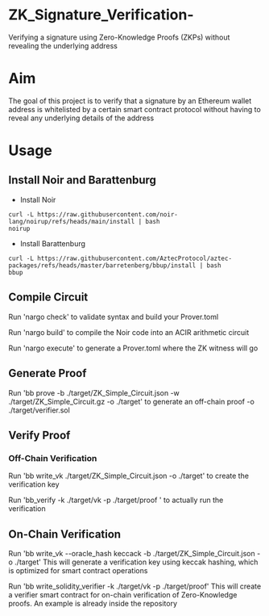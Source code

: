 # ZK_Signature_Verification-
Verifying a signature using Zero-Knowledge Proofs (ZKPs) without revealing the underlying address 


# Aim 

The goal of this project is to verify that a signature by an Ethereum wallet address is whitelisted by a certain smart contract protocol without having to reveal any underlying details of the address

# Usage 

## Install Noir and Barattenburg 

- Install Noir 
```shell 
curl -L https://raw.githubusercontent.com/noir-lang/noirup/refs/heads/main/install | bash
noirup
```
- Install Barattenburg

```shell
curl -L https://raw.githubusercontent.com/AztecProtocol/aztec-packages/refs/heads/master/barretenberg/bbup/install | bash
bbup

```

## Compile Circuit 

Run 'nargo check' to validate syntax and build your Prover.toml 

Run 'nargo build' to compile the Noir code into an ACIR arithmetic circuit 

Run 'nargo execute' to generate a Prover.toml where the ZK witness will go 

## Generate Proof 

Run 'bb prove -b ./target/ZK_Simple_Circuit.json -w ./target/ZK_Simple_Circuit.gz -o ./target' to generate an off-chain proof -o ./target/verifier.sol 


## Verify Proof 

### Off-Chain Verification

Run 'bb write_vk ./target/ZK_Simple_Circuit.json -o ./target' to create the verification key

Run 'bb_verify -k ./target/vk -p ./target/proof ' to actually run the verification  

## On-Chain Verification

Run 'bb write_vk --oracle_hash keccack -b ./target/ZK_Simple_Circuit.json -o ./target' This will generate a verification key using keccak hashing, which is optimized for smart contract operations

Run 'bb write_solidity_verifier -k ./target/vk -p ./target/proof'  This will create a verifier smart contract for on-chain verification of Zero-Knowledge proofs. An example is already inside the repository 


